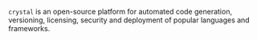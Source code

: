 `crystal` is an open-source platform for automated code generation, versioning, licensing, security and deployment of popular languages and frameworks.